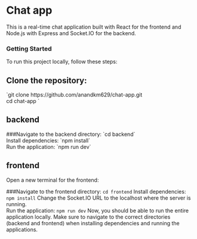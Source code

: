 <h1>Chat app</h1>
This is a real-time chat application built with React for the frontend and Node.js with Express and Socket.IO for the backend.
<h3>Getting Started</h3>
To run this project locally, follow these steps:

<h2>Clone the repository:</h2>
`git clone https://github.com/anandkm629/chat-app.git <br>
cd chat-app `


<h2>backend</h2>
###Navigate to the backend directory:
`cd backend`
<br>
Install dependencies:
`npm install`
<br>
Run the application:
`npm run dev`
<h2>frontend</h2>
Open a new terminal for the frontend:

###Navigate to the frontend directory:
`cd frontend`
Install dependencies:
<br>
`npm install`
Change the Socket.IO URL to the localhost where the server is running.
<br>
Run the application:
`npm run dev`
Now, you should be able to run the entire application locally. Make sure to navigate to the correct directories (backend and frontend) when installing dependencies and running the applications.
